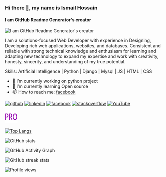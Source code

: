 ### Hi there 👋, my name is Ismail Hossain
#### I am GitHub Readme Generator's creator
![I am GitHub Readme Generator's creator](https://media-exp1.licdn.com/dms/image/C4D16AQEWDTHvS5qjSg/profile-displaybackgroundimage-shrink_200_800/0/1603353929113?e=1639008000&v=beta&t=1__FZlnnfefGoR70p6L4b16DEaToVrgMiVYjluulDow)

I am a solutions-focused Web Developer with experience in Designing, Developing rich web applications, websites, and databases. Consistent and reliable with strong technical knowledge and enthusiasm for learning and adapting new technology to expand my expertise and work with creativity, honesty, sincerity, and understanding of my true potential.

Skills: Artificial Intelligence | Python | Django | Mysql | JS | HTML | CSS

- 🔭 I’m currently working on python project 
- 🌱 I’m currently learning Open source 
- 📫 How to reach me: [facebook](www.facebook.com) 


[<img src='https://cdn.jsdelivr.net/npm/simple-icons@3.0.1/icons/github.svg' alt='github' height='40'>](https://github.com/https://github.com/ismail4promus)  [<img src='https://cdn.jsdelivr.net/npm/simple-icons@3.0.1/icons/linkedin.svg' alt='linkedin' height='40'>](https://www.linkedin.com/in/https://www.linkedin.com/in/ismail4promus/?originalSubdomain=bd/)  [<img src='https://cdn.jsdelivr.net/npm/simple-icons@3.0.1/icons/facebook.svg' alt='facebook' height='40'>](https://www.facebook.com/https://www.facebook.com/ismail4promus)  [<img src='https://cdn.jsdelivr.net/npm/simple-icons@3.0.1/icons/stackoverflow.svg' alt='stackoverflow' height='40'>](https://stackoverflow.com/users/https://stackoverflow.com/users/17079384/ismail-hossain)  [<img src='https://cdn.jsdelivr.net/npm/simple-icons@3.0.1/icons/youtube.svg' alt='YouTube' height='40'>](https://www.youtube.com/channel/https://www.youtube.com/channel/UCFhXWutTachF6y6FwFBoMSQ)  

<a href='https://github.com/pricing'><img src='https://raw.githubusercontent.com/acervenky/animated-github-badges/master/assets/pro.gif' width='40' height='40'></a> 

[![Top Langs](https://github-readme-stats.vercel.app/api/top-langs/?username=https://github.com/ismail4promus)](https://github.com/anuraghazra/github-readme-stats)

![GitHub stats](https://github-readme-stats.vercel.app/api?username=https://github.com/ismail4promus&show_icons=true)  

![GitHub Activity Graph](https://activity-graph.herokuapp.com/graph?username=https://github.com/ismail4promus)  

![GitHub streak stats](https://github-readme-streak-stats.herokuapp.com/?user=https://github.com/ismail4promus)  

![Profile views](https://gpvc.arturio.dev/https://github.com/ismail4promus)  
